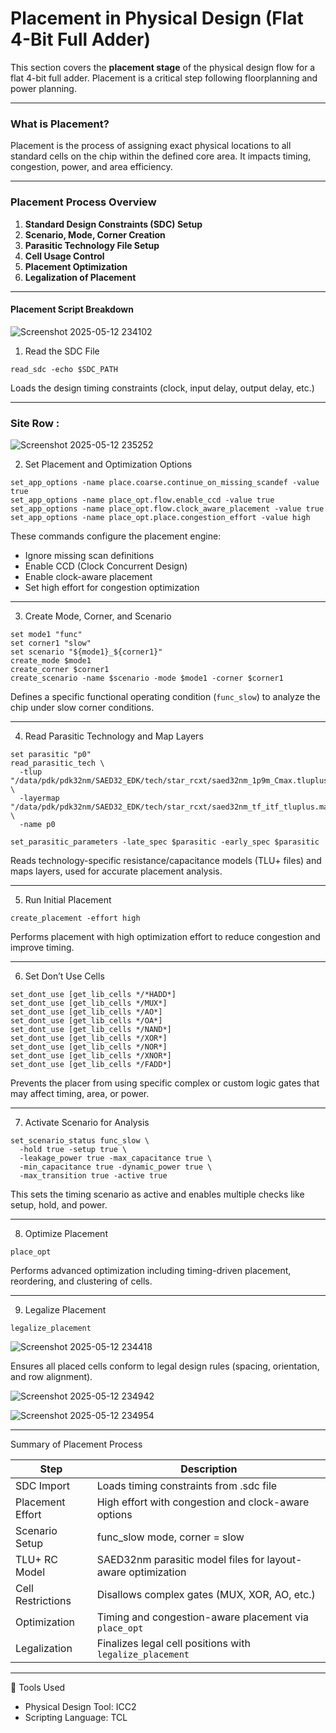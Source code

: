 
#  Placement in Physical Design (Flat 4-Bit Full Adder)

This section covers the **placement stage** of the physical design flow for a flat 4-bit full adder. Placement is a critical step following floorplanning and power planning.

------------------------------------------------------------

### What is Placement?

Placement is the process of assigning exact physical locations to all standard cells on the chip within the defined core area. It impacts timing, congestion, power, and area efficiency.

------------------------------------------------------------

### Placement Process Overview

1. **Standard Design Constraints (SDC) Setup**
2. **Scenario, Mode, Corner Creation**
3. **Parasitic Technology File Setup**
4. **Cell Usage Control**
5. **Placement Optimization**
6. **Legalization of Placement**

------------------------------------------------------------

#### Placement Script Breakdown

![Screenshot 2025-05-12 234102](https://github.com/user-attachments/assets/8c16ef82-7679-48d1-92dd-a6ba0c852119)


1. Read the SDC File
```
read_sdc -echo $SDC_PATH
```
Loads the design timing constraints (clock, input delay, output delay, etc.)

------------------------------------------------------------

### Site Row : 
![Screenshot 2025-05-12 235252](https://github.com/user-attachments/assets/f77a0526-41c9-4166-acad-10025fa21242)


2. Set Placement and Optimization Options
```
set_app_options -name place.coarse.continue_on_missing_scandef -value true
set_app_options -name place_opt.flow.enable_ccd -value true
set_app_options -name place_opt.flow.clock_aware_placement -value true
set_app_options -name place_opt.place.congestion_effort -value high
```
These commands configure the placement engine:
- Ignore missing scan definitions
- Enable CCD (Clock Concurrent Design)
- Enable clock-aware placement
- Set high effort for congestion optimization

------------------------------------------------------------

3. Create Mode, Corner, and Scenario
```
set mode1 "func"
set corner1 "slow"
set scenario "${mode1}_${corner1}"
create_mode $mode1
create_corner $corner1
create_scenario -name $scenario -mode $mode1 -corner $corner1
```
Defines a specific functional operating condition (`func_slow`) to analyze the chip under slow corner conditions.

------------------------------------------------------------

4. Read Parasitic Technology and Map Layers
```
set parasitic "p0"
read_parasitic_tech \
  -tlup "/data/pdk/pdk32nm/SAED32_EDK/tech/star_rcxt/saed32nm_1p9m_Cmax.tluplus" \
  -layermap "/data/pdk/pdk32nm/SAED32_EDK/tech/star_rcxt/saed32nm_tf_itf_tluplus.map" \
  -name p0

set_parasitic_parameters -late_spec $parasitic -early_spec $parasitic
```
Reads technology-specific resistance/capacitance models (TLU+ files) and maps layers, used for accurate placement analysis.

------------------------------------------------------------

5. Run Initial Placement
```
create_placement -effort high
```
Performs placement with high optimization effort to reduce congestion and improve timing.

------------------------------------------------------------

6. Set Don’t Use Cells
```
set_dont_use [get_lib_cells */*HADD*]
set_dont_use [get_lib_cells */MUX*]
set_dont_use [get_lib_cells */AO*]
set_dont_use [get_lib_cells */OA*]
set_dont_use [get_lib_cells */NAND*]
set_dont_use [get_lib_cells */XOR*]
set_dont_use [get_lib_cells */NOR*]
set_dont_use [get_lib_cells */XNOR*]
set_dont_use [get_lib_cells */FADD*]
```
Prevents the placer from using specific complex or custom logic gates that may affect timing, area, or power.

------------------------------------------------------------

7. Activate Scenario for Analysis
```
set_scenario_status func_slow \
  -hold true -setup true \
  -leakage_power true -max_capacitance true \
  -min_capacitance true -dynamic_power true \
  -max_transition true -active true
```
This sets the timing scenario as active and enables multiple checks like setup, hold, and power.

------------------------------------------------------------

8. Optimize Placement
```
place_opt
```
Performs advanced optimization including timing-driven placement, reordering, and clustering of cells.

------------------------------------------------------------

9. Legalize Placement
```
legalize_placement
```

![Screenshot 2025-05-12 234418](https://github.com/user-attachments/assets/05795d76-9ae6-4ae2-8a4d-ad7436d83a4d)

Ensures all placed cells conform to legal design rules (spacing, orientation, and row alignment).

![Screenshot 2025-05-12 234942](https://github.com/user-attachments/assets/c6f1ed15-adfa-41c3-8637-d8e78f43e9d6)

![Screenshot 2025-05-12 234954](https://github.com/user-attachments/assets/44f83b1a-969b-4dc5-a833-5f6e5b0c9130)

------------------------------------------------------------

Summary of Placement Process

| Step              | Description                                                      |
|------------------|------------------------------------------------------------------|
| SDC Import        | Loads timing constraints from .sdc file                         |
| Placement Effort  | High effort with congestion and clock-aware options             |
| Scenario Setup    | func_slow mode, corner = slow                                   |
| TLU+ RC Model     | SAED32nm parasitic model files for layout-aware optimization    |
| Cell Restrictions | Disallows complex gates (MUX, XOR, AO, etc.)                   |
| Optimization      | Timing and congestion-aware placement via `place_opt`           |
| Legalization      | Finalizes legal cell positions with `legalize_placement`        |

------------------------------------------------------------

🔧 Tools Used

- Physical Design Tool: ICC2
- Scripting Language: TCL


